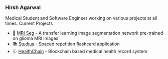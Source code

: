 ### Hirsh Agarwal

Medical Student and Software Engineer working on various projects at all times.
Current Projects
* 🔬 [MRI Seg](https://github.com/hirshagarwal/MRISeg) - A transfer learning image segmentation network pre-trained on glioma MRI images
* 📚 [Studius](https://www.studius.ai) - Spaced repetition flashcard application
* 🩺 [HealthChain](https://github.com/hirshagarwal/HealthChain) - Blockchain based medical health record system

<!--
**hirshagarwal/hirshagarwal** is a ✨ _special_ ✨ repository because its `README.md` (this file) appears on your GitHub profile.

Here are some ideas to get you started:

- 🔭 I’m currently working on ...
- 🌱 I’m currently learning ...
- 👯 I’m looking to collaborate on ...
- 🤔 I’m looking for help with ...
- 💬 Ask me about ...
- 📫 How to reach me: ...
- 😄 Pronouns: ...
- ⚡ Fun fact: ...
-->
